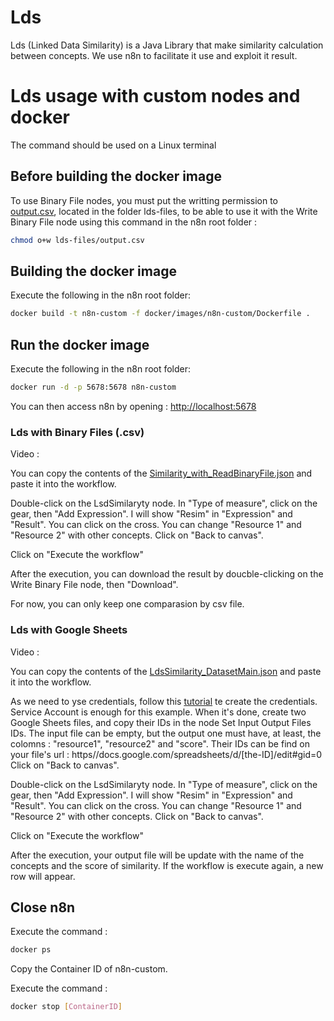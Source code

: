 # Lds

Lds (Linked Data Similarity) is a Java Library that make similarity calculation between concepts.
We use n8n to facilitate it use and exploit it result.

# Lds usage with custom nodes and docker

The command should be used on a Linux terminal

## Before building the docker image

To use Binary File nodes, you must put the writting permission to [output.csv](https://github.com/Eli6a/n8n/blob/master/lds-files/output.csv), located in the folder lds-files, to be able to use it with the Write Binary File node using this command in the n8n root folder :
```bash
chmod o+w lds-files/output.csv
```

## Building the docker image

Execute the following in the n8n root folder:
```bash
docker build -t n8n-custom -f docker/images/n8n-custom/Dockerfile .
```

## Run the docker image

Execute the following in the n8n root folder:
```bash
docker run -d -p 5678:5678 n8n-custom
```
You can then access n8n by opening : [http://localhost:5678](http://localhost:5678)

### Lds with Binary Files (.csv)

Video : [](https://github.com/Eli6a/n8n/blob/master/workflow-examples/video-examples/Similarity_with_ReadBinaryFile.webm)

You can copy the contents of the [Similarity_with_ReadBinaryFile.json](https://github.com/Eli6a/n8n/blob/master/workflow-examples/Similarity_with_ReadBinaryFile.json) and paste it into the workflow.

Double-click on the LsdSimilaryty node. In "Type of measure", click on the gear, then "Add Expression". I will show "Resim" in "Expression" and "Result". You can click on the cross.
You can change "Resource 1" and "Resource 2" with other concepts.
Click on "Back to canvas".

Click on "Execute the workflow"

After the execution, you can download the result by doucble-clicking on the Write Binary File node, then "Download".

For now, you can only keep one comparasion by csv file.

### Lds with Google Sheets

Video : [](https://github.com/Eli6a/n8n/blob/master/workflow-examples/video-examples/LdsSimilarity_DatasetMain.webm)

You can copy the contents of the [LdsSimilarity_DatasetMain.json](https://github.com/Eli6a/n8n/blob/master/workflow-examples/LdsSimilarity_DatasetMain.json) and paste it into the workflow.

As we need to yse credentials, follow this [tutorial](https://docs.n8n.io/integrations/credentials/google/) te create the credentials. Service Account is enough for this example.
When it's done, create two Google Sheets files, and copy their IDs in the node Set Input Output Files IDs.
The input file can be empty, but the output one must have, at least, the colomns : "resource1", "resource2" and "score". 
Their IDs can be find on your file's url : ht<span>tps//docs.google.</span>com/spreadsheets/d/<span>[the-ID]/edit#gid=0</span>
Click on "Back to canvas".

Double-click on the LsdSimilaryty node. In "Type of measure", click on the gear, then "Add Expression". I will show "Resim" in "Expression" and "Result". You can click on the cross.
You can change "Resource 1" and "Resource 2" with other concepts.
Click on "Back to canvas".

Click on "Execute the workflow"

After the execution, your output file will be update with the name of the concepts and the score of similarity. 
If the workflow is execute again, a new row will appear.

## Close n8n

Execute the command :
```bash
docker ps
```

Copy the Container ID of n8n-custom.

Execute the command :
```bash
docker stop [ContainerID]
```
